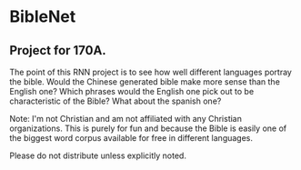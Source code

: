 # BibleNet

## Project for 170A. 

The point of this RNN project is to see how well different languages portray the bible. Would the Chinese generated bible make more sense than the English one? Which phrases would the English one pick out to be characteristic of the Bible? What about the spanish one?

Note: I'm not Christian and am not affiliated with any Christian organizations. This is purely for fun and because the Bible is easily one of the biggest word corpus available for free in different languages.

Please do not distribute unless explicitly noted.
